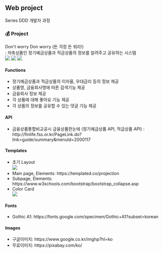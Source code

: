 <p></p>
<h2>Web project</h2>
Series DDD 개발자 과정
<h3>💰 Project </h3>
Don't worry Don worry (돈 걱정 돈 워리!) <br>
: 저축상품인 정기예금상품과 적금상품의 정보를 알려주고 공유하는 시스템<br>
 <img src="https://img.shields.io/badge/python-v3.7-green" />
 <img src="https://img.shields.io/badge/MongoDB-v4.4.1-orange" />
 <img src="https://img.shields.io/static/v1?label=Framework&message=Flask&color=blue"/>
<h4>Functions</h4>
<ul>
	<li>정기예금상품과 적금상품의 이자율, 우대금리 등의 정보 제공</li>
	<li>상품명, 금융회사명에 따른 검색기능 제공</li>
	<li>금융회사 정보 제공</li>
	<li>각 상품에 대해 좋아요 기능 제공 </li>
	<li>각 상품의 정보를 공유할 수 있는 댓글 기능 제공 </li>
</ul>
<h4>API</h4>
<ul>
	<li>금융상품통합비교공시 금융상품한눈에 (정기예금상품 API, 적금상품 API) :  http://finlife.fss.or.kr/PageLink.do?link=guide/summary&menuId=2000117 	</li>
</ul>
<h4>Templates</h4>
<ul>
	<li>초기 Layout <br><img src='https://user-images.githubusercontent.com/71805803/142386332-5c55822f-5037-430a-9023-02bf60ae26bf.png'></li>
	<li>Main page, Elements: https://templated.co/projection</li>
	<li>Subpage, Elements: https://www.w3schools.com/bootstrap/bootstrap_collapse.asp</li>
	<li>Color Card <br><img src='https://user-images.githubusercontent.com/71805803/142386489-bf89592b-7eac-4fd1-b1a8-9928e669eac0.png'></li>
</ul>
<h4>Fonts</h4>
<ul>
	<li>Gothic A1: https://fonts.google.com/specimen/Gothic+A1?subset=korean</li>
</ul>
<h4>Images</h4>
<ul>
	<li>구글이미지: https://www.google.co.kr/imghp?hl=ko</li>
	<li>무료이미지: https://pixabay.com/ko/</li>
</ul>
